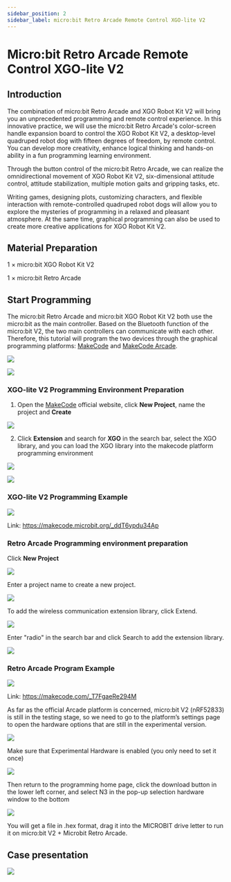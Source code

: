 ```yaml
---
sidebar_position: 2
sidebar_label: micro:bit Retro Arcade Remote Control XGO-lite V2
---
```


# Micro:bit Retro Arcade Remote Control XGO-lite V2

## Introduction

The combination of micro:bit Retro Arcade and XGO Robot Kit V2 will bring you an unprecedented programming and remote control experience. In this innovative practice, we will use the micro:bit Retro Arcade's color-screen handle expansion board to control the XGO Robot Kit V2, a desktop-level quadruped robot dog with fifteen degrees of freedom, by remote control. You can develop more creativity, enhance logical thinking and hands-on ability in a fun programming learning environment.

Through the button control of the micro:bit Retro Arcade, we can realize the omnidirectional movement of XGO Robot Kit V2, six-dimensional attitude control, attitude stabilization, multiple motion gaits and gripping tasks, etc.

Writing games, designing plots, customizing characters, and flexible interaction with remote-controlled quadruped robot dogs will allow you to explore the mysteries of programming in a relaxed and pleasant atmosphere. At the same time, graphical programming can also be used to create more creative applications for XGO Robot Kit V2.

## Material Preparation

1 × micro:bit XGO Robot Kit V2

1 × micro:bit Retro Arcade

## Start Programming

The micro:bit Retro Arcade and micro:bit XGO Robot Kit V2 both use the micro:bit as the main controller. Based on the Bluetooth function of the micro:bit V2, the two main controllers can communicate with each other. Therefore, this tutorial will program the two devices through the graphical programming platforms: [MakeCode](https://makecode.microbit.org) and [MakeCode Arcade](https://arcade.makecode.com).

![](./../../images/microbit-xgo-lite-v2-makecode-01.png)

![](./../../images/microbit-xgo-lite-v2-makecode-011.png)

### XGO-lite V2 Programming Environment Preparation

1.  Open the [MakeCode](https://makecode.microbit.org) official website, click **New Project**, name the project and **Create**

![](./../../images/microbit-xgo-lite-v2-makecode-02.png)

2.  Click **Extension** and search for **XGO** in the search bar, select the XGO library, and you can load the XGO library into the makecode platform programming environment

   ![](./../../images/microbit-xgo-lite-v2-makecode-03.png)

![](./../../images/microbit-xgo-lite-v2-makecode-03-1.png)

### XGO-lite V2 Programming Example

![](./../../images/microbit-xgo-lite-v2-makecode-03-6.png)

Link: https://makecode.microbit.org/_ddT6ypdu34Ap

### Retro Arcade Programming environment preparation

Click **New Project**

![](./../../images/microbit-retro-arcade-10.png)

Enter a project name to create a new project.

![](./../../images/microbit-retro-arcade-11.png)

To add the wireless communication extension library, click Extend.

![](./../../images/microbit-retro-arcade-25.png)

Enter "radio" in the search bar and click Search to add the extension library.

![](./../../images/microbit-retro-arcade-26.png)

### Retro Arcade Program Example

![](./../../images/microbit-xgo-lite-v2-makecode-03-7.png)



Link: https://makecode.com/_T7FgaeRe294M

As far as the official Arcade platform is concerned, micro:bit V2 (nRF52833) is still in the testing stage, so we need to go to the platform’s settings page to open the hardware options that are still in the experimental version.

![](./../../images/microbit-retro-arcade-17.png)

Make sure that Experimental Hardware is enabled (you only need to set it once)

![](./../../images/microbit-retro-arcade-18.png)

Then return to the programming home page, click the download button in the lower left corner, and select N3 in the pop-up selection hardware window to the bottom

![](./../../images/microbit-retro-arcade-19.png)



You will get a file in .hex format, drag it into the MICROBIT drive letter to run it on micro:bit V2 + Microbit Retro Arcade.



## Case presentation

![](./../../images/microbit-xgo-lite-v2-makecode-0112.gif)
